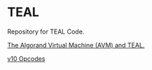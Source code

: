 # TEAL
Repository for TEAL Code.

[The Algorand Virtual Machine (AVM) and TEAL.](https://developer.algorand.org/docs/get-details/dapps/avm/teal/specification/)

[v10 Opcodes](https://developer.algorand.org/docs/get-details/dapps/avm/teal/opcodes/v10/)
